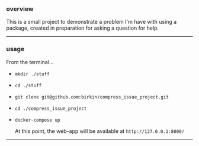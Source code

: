 ### overview

This is a small project to demonstrate a problem I'm have with using a package, created in preparation for asking a question for help.

---

### usage

From the terminal...

- `mkdir ./stuff`

- `cd ./stuff`

- `git clone git@github.com:birkin/compress_issue_project.git`

- `cd ./compress_issue_project`

- `docker-compose up`

    At this point, the web-app will be available at `http://127.0.0.1:8000/`

---
